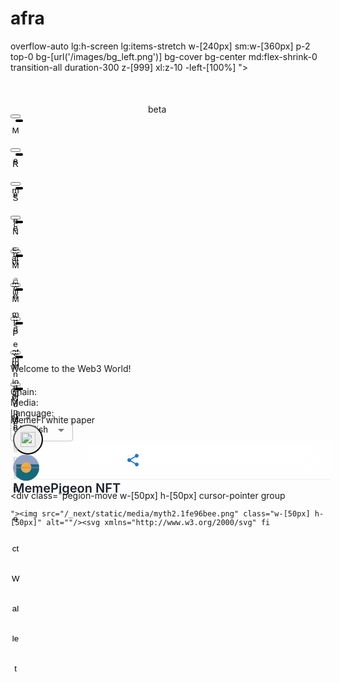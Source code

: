 # afra

overflow-auto lg:h-screen lg:items-stretch w-[240px] sm:w-[360px] p-2 top-0 bg-[url(&#x27;/images/bg_left.png&#x27;)] bg-cover bg-center md:flex-shrink-0 transition-all duration-300 z-[999] xl:z-10
        -left-[100%]
      "><div class="flex items-top justify-center ml-5 p-0 mt-14 sm:mt-10 relative"><span style="box-sizing:border-box;display:inline-block;overflow:hidden;width:initial;height:initial;background:none;opacity:1;border:0;margin:0;padding:0;position:relative;max-width:100%"><span style="box-sizing:border-box;display:block;width:initial;height:initial;background:none;opacity:1;border:0;margin:0;padding:0;max-width:100%"><img style="display:block;max-width:100%;width:initial;height:initial;background:none;opacity:1;border:0;margin:0;padding:0" alt="" aria-hidden="true" src="data:image/svg+xml,%3csvg%20xmlns=%27http://www.w3.org/2000/svg%27%20version=%271.1%27%20width=%27220%27%20height=%2750%27/%3e"/></span><img alt="" src="data:image/gif;base64,R0lGODlhAQABAIAAAAAAAP///yH5BAEAAAAALAAAAAABAAEAAAIBRAA7" decoding="async" data-nimg="intrinsic" style="position:absolute;top:0;left:0;bottom:0;right:0;box-sizing:border-box;padding:0;border:none;margin:auto;display:block;width:0;height:0;min-width:100%;max-width:100%;min-height:100%;max-height:100%"/><noscript><img alt="" srcSet="/_next/image?url=%2F_next%2Fstatic%2Fmedia%2Flogo_new.99fe58ab.png&amp;w=256&amp;q=75 1x, /_next/image?url=%2F_next%2Fstatic%2Fmedia%2Flogo_new.99fe58ab.png&amp;w=640&amp;q=75 2x" src="/_next/image?url=%2F_next%2Fstatic%2Fmedia%2Flogo_new.99fe58ab.png&amp;w=640&amp;q=75" decoding="async" data-nimg="intrinsic" style="position:absolute;top:0;left:0;bottom:0;right:0;box-sizing:border-box;padding:0;border:none;margin:auto;display:block;width:0;height:0;min-width:100%;max-width:100%;min-height:100%;max-height:100%" loading="lazy"/></noscript></span><span class=" right-0 top-0 text-xs bg-[#6096FD] text-white h-4 flex items-center px-1 rounded-[10px]">beta</span></div><div class=" space-y-3 lg:space-y-5 mt-6 sm:mt-14 mb-2.5 lg:mx-auto"><div class="flex items-center justify-center lg:justify-start text-xl undefined false"><div class="hidden sm:block relative lg:-mb-6"><div class="w-[48px] h-[48px] relative z-50"><img src="/_next/static/media/myth2.1fe96bee.png" class="w-full h-full rounded" alt=""/></div></div><span class="inline"><style data-emotion="css weg5pr">.css-weg5pr{position:relative;text-align:center;}.css-weg5pr::after{content:'';display:block;position:absolute;top:6px;left:6px;width:100%;height:100%;background-color:#1C202B;border-radius:6px;z-index:10;box-sizing:border-box;border:2px solid;pointer-events:none;}.css-weg5pr:hover:not(.button--loading):not(.button--disabled):not(.button--active) .button--inner{left:3px;top:3px;}.css-weg5pr:active:not(.button--disabled):not(.button--loading) .button--inner{box-shadow:inset 0px 0px 10px 3px rgba(0, 0, 0, 0.3);}.css-weg5pr.button--active{color:#FFFFFF;}.css-weg5pr.button--active .button--inner{background-color:#1C202B;}.css-weg5pr.button--active::after{visibility:hidden;}.css-weg5pr .button--inner{position:absolute;width:100%;height:100%;left:0px;top:0px;background-color:#FFFFFF;border-radius:6px;z-index:20;-webkit-transition:0.3s;transition:0.3s;line-height:48px;cursor:pointer;}.css-weg5pr .button--loading-inner{position:absolute;top:0px;height:0px;width:100%;height:100%;z-index:40;display:-webkit-box;display:-webkit-flex;display:-ms-flexbox;display:flex;-webkit-align-items:center;-webkit-box-align:center;-ms-flex-align:center;align-items:center;-webkit-box-pack:center;-ms-flex-pack:center;-webkit-justify-content:center;justify-content:center;color:#fff;background-color:rgba(0, 0, 0, 0.3);border-radius:6px;}.css-weg5pr .button--loading-inner .button--inner{background-color:rgba(0, 0, 0, 0.3);pointer-events:none;}.css-weg5pr.button--disabled{color:#ffffff;cursor:not-allowed;}.css-weg5pr.button--disabled .button--inner{background-color:#868a94;pointer-events:none;}.css-weg5pr.button--disabled::after{background-color:#ffffff;border-color:#868a94;}</style><button class="w-[180px] lg:w-[250px] h-[36px] sm:h-[48px] text-sm sm:text-xl lg:-ml-4 css-weg5pr"><div class="button--inner"><div class=" leading-[36px] sm:leading-[48px]">MemeFi<!-- --><span class="pl-3">🔥</span></div></div></button></span></div><div class="flex items-center justify-center lg:justify-start text-xl hidden lg:flex false"><div class="hidden sm:block relative lg:-mb-6"><span style="box-sizing:border-box;display:inline-block;overflow:hidden;width:48px;height:48px;background:none;opacity:1;border:0;margin:0;padding:0;position:relative"><img alt="" src="data:image/gif;base64,R0lGODlhAQABAIAAAAAAAP///yH5BAEAAAAALAAAAAABAAEAAAIBRAA7" decoding="async" data-nimg="fixed" class="z-50" style="position:absolute;top:0;left:0;bottom:0;right:0;box-sizing:border-box;padding:0;border:none;margin:auto;display:block;width:0;height:0;min-width:100%;max-width:100%;min-height:100%;max-height:100%"/><noscript><img alt="" srcSet="/_next/image?url=%2F_next%2Fstatic%2Fmedia%2Fbutton_home.f015861a.png&amp;w=48&amp;q=75 1x, /_next/image?url=%2F_next%2Fstatic%2Fmedia%2Fbutton_home.f015861a.png&amp;w=96&amp;q=75 2x" src="/_next/image?url=%2F_next%2Fstatic%2Fmedia%2Fbutton_home.f015861a.png&amp;w=96&amp;q=75" decoding="async" data-nimg="fixed" style="position:absolute;top:0;left:0;bottom:0;right:0;box-sizing:border-box;padding:0;border:none;margin:auto;display:block;width:0;height:0;min-width:100%;max-width:100%;min-height:100%;max-height:100%" class="z-50" loading="lazy"/></noscript></span></div><span class="inline"><style data-emotion="css weg5pr">.css-weg5pr{position:relative;text-align:center;}.css-weg5pr::after{content:'';display:block;position:absolute;top:6px;left:6px;width:100%;height:100%;background-color:#1C202B;border-radius:6px;z-index:10;box-sizing:border-box;border:2px solid;pointer-events:none;}.css-weg5pr:hover:not(.button--loading):not(.button--disabled):not(.button--active) .button--inner{left:3px;top:3px;}.css-weg5pr:active:not(.button--disabled):not(.button--loading) .button--inner{box-shadow:inset 0px 0px 10px 3px rgba(0, 0, 0, 0.3);}.css-weg5pr.button--active{color:#FFFFFF;}.css-weg5pr.button--active .button--inner{background-color:#1C202B;}.css-weg5pr.button--active::after{visibility:hidden;}.css-weg5pr .button--inner{position:absolute;width:100%;height:100%;left:0px;top:0px;background-color:#FFFFFF;border-radius:6px;z-index:20;-webkit-transition:0.3s;transition:0.3s;line-height:48px;cursor:pointer;}.css-weg5pr .button--loading-inner{position:absolute;top:0px;height:0px;width:100%;height:100%;z-index:40;display:-webkit-box;display:-webkit-flex;display:-ms-flexbox;display:flex;-webkit-align-items:center;-webkit-box-align:center;-ms-flex-align:center;align-items:center;-webkit-box-pack:center;-ms-flex-pack:center;-webkit-justify-content:center;justify-content:center;color:#fff;background-color:rgba(0, 0, 0, 0.3);border-radius:6px;}.css-weg5pr .button--loading-inner .button--inner{background-color:rgba(0, 0, 0, 0.3);pointer-events:none;}.css-weg5pr.button--disabled{color:#ffffff;cursor:not-allowed;}.css-weg5pr.button--disabled .button--inner{background-color:#868a94;pointer-events:none;}.css-weg5pr.button--disabled::after{background-color:#ffffff;border-color:#868a94;}</style><button class="w-[180px] lg:w-[250px] h-[36px] sm:h-[48px] text-sm sm:text-xl lg:-ml-4 css-weg5pr"><div class="button--inner"><div class=" leading-[36px] sm:leading-[48px]">Recommend<!-- --></div></div></button></span></div><div class="flex items-center justify-center lg:justify-start text-xl hidden lg:flex false"><div class="hidden sm:block relative lg:-mb-6"><span style="box-sizing:border-box;display:inline-block;overflow:hidden;width:48px;height:48px;background:none;opacity:1;border:0;margin:0;padding:0;position:relative"><img alt="" src="data:image/gif;base64,R0lGODlhAQABAIAAAAAAAP///yH5BAEAAAAALAAAAAABAAEAAAIBRAA7" decoding="async" data-nimg="fixed" class="z-50" style="position:absolute;top:0;left:0;bottom:0;right:0;box-sizing:border-box;padding:0;border:none;margin:auto;display:block;width:0;height:0;min-width:100%;max-width:100%;min-height:100%;max-height:100%"/><noscript><img alt="" srcSet="/_next/image?url=%2F_next%2Fstatic%2Fmedia%2Fbutton_search.67e56bbf.png&amp;w=48&amp;q=75 1x, /_next/image?url=%2F_next%2Fstatic%2Fmedia%2Fbutton_search.67e56bbf.png&amp;w=96&amp;q=75 2x" src="/_next/image?url=%2F_next%2Fstatic%2Fmedia%2Fbutton_search.67e56bbf.png&amp;w=96&amp;q=75" decoding="async" data-nimg="fixed" style="position:absolute;top:0;left:0;bottom:0;right:0;box-sizing:border-box;padding:0;border:none;margin:auto;display:block;width:0;height:0;min-width:100%;max-width:100%;min-height:100%;max-height:100%" class="z-50" loading="lazy"/></noscript></span></div><span class="inline"><style data-emotion="css weg5pr">.css-weg5pr{position:relative;text-align:center;}.css-weg5pr::after{content:'';display:block;position:absolute;top:6px;left:6px;width:100%;height:100%;background-color:#1C202B;border-radius:6px;z-index:10;box-sizing:border-box;border:2px solid;pointer-events:none;}.css-weg5pr:hover:not(.button--loading):not(.button--disabled):not(.button--active) .button--inner{left:3px;top:3px;}.css-weg5pr:active:not(.button--disabled):not(.button--loading) .button--inner{box-shadow:inset 0px 0px 10px 3px rgba(0, 0, 0, 0.3);}.css-weg5pr.button--active{color:#FFFFFF;}.css-weg5pr.button--active .button--inner{background-color:#1C202B;}.css-weg5pr.button--active::after{visibility:hidden;}.css-weg5pr .button--inner{position:absolute;width:100%;height:100%;left:0px;top:0px;background-color:#FFFFFF;border-radius:6px;z-index:20;-webkit-transition:0.3s;transition:0.3s;line-height:48px;cursor:pointer;}.css-weg5pr .button--loading-inner{position:absolute;top:0px;height:0px;width:100%;height:100%;z-index:40;display:-webkit-box;display:-webkit-flex;display:-ms-flexbox;display:flex;-webkit-align-items:center;-webkit-box-align:center;-ms-flex-align:center;align-items:center;-webkit-box-pack:center;-ms-flex-pack:center;-webkit-justify-content:center;justify-content:center;color:#fff;background-color:rgba(0, 0, 0, 0.3);border-radius:6px;}.css-weg5pr .button--loading-inner .button--inner{background-color:rgba(0, 0, 0, 0.3);pointer-events:none;}.css-weg5pr.button--disabled{color:#ffffff;cursor:not-allowed;}.css-weg5pr.button--disabled .button--inner{background-color:#868a94;pointer-events:none;}.css-weg5pr.button--disabled::after{background-color:#ffffff;border-color:#868a94;}</style><button class="w-[180px] lg:w-[250px] h-[36px] sm:h-[48px] text-sm sm:text-xl lg:-ml-4 css-weg5pr"><div class="button--inner"><div class=" leading-[36px] sm:leading-[48px]">Search<!-- --></div></div></button></span></div><div class="flex items-center justify-center lg:justify-start text-xl hidden lg:flex false"><div class="hidden sm:block relative lg:-mb-6"><span style="box-sizing:border-box;display:inline-block;overflow:hidden;width:48px;height:48px;background:none;opacity:1;border:0;margin:0;padding:0;position:relative"><img alt="" src="data:image/gif;base64,R0lGODlhAQABAIAAAAAAAP///yH5BAEAAAAALAAAAAABAAEAAAIBRAA7" decoding="async" data-nimg="fixed" class="z-50" style="position:absolute;top:0;left:0;bottom:0;right:0;box-sizing:border-box;padding:0;border:none;margin:auto;display:block;width:0;height:0;min-width:100%;max-width:100%;min-height:100%;max-height:100%"/><noscript><img alt="" srcSet="/_next/image?url=%2F_next%2Fstatic%2Fmedia%2Fbutton_notifications.d0e19b6b.png&amp;w=48&amp;q=75 1x, /_next/image?url=%2F_next%2Fstatic%2Fmedia%2Fbutton_notifications.d0e19b6b.png&amp;w=96&amp;q=75 2x" src="/_next/image?url=%2F_next%2Fstatic%2Fmedia%2Fbutton_notifications.d0e19b6b.png&amp;w=96&amp;q=75" decoding="async" data-nimg="fixed" style="position:absolute;top:0;left:0;bottom:0;right:0;box-sizing:border-box;padding:0;border:none;margin:auto;display:block;width:0;height:0;min-width:100%;max-width:100%;min-height:100%;max-height:100%" class="z-50" loading="lazy"/></noscript></span></div><span class="inline"><style data-emotion="css weg5pr">.css-weg5pr{position:relative;text-align:center;}.css-weg5pr::after{content:'';display:block;position:absolute;top:6px;left:6px;width:100%;height:100%;background-color:#1C202B;border-radius:6px;z-index:10;box-sizing:border-box;border:2px solid;pointer-events:none;}.css-weg5pr:hover:not(.button--loading):not(.button--disabled):not(.button--active) .button--inner{left:3px;top:3px;}.css-weg5pr:active:not(.button--disabled):not(.button--loading) .button--inner{box-shadow:inset 0px 0px 10px 3px rgba(0, 0, 0, 0.3);}.css-weg5pr.button--active{color:#FFFFFF;}.css-weg5pr.button--active .button--inner{background-color:#1C202B;}.css-weg5pr.button--active::after{visibility:hidden;}.css-weg5pr .button--inner{position:absolute;width:100%;height:100%;left:0px;top:0px;background-color:#FFFFFF;border-radius:6px;z-index:20;-webkit-transition:0.3s;transition:0.3s;line-height:48px;cursor:pointer;}.css-weg5pr .button--loading-inner{position:absolute;top:0px;height:0px;width:100%;height:100%;z-index:40;display:-webkit-box;display:-webkit-flex;display:-ms-flexbox;display:flex;-webkit-align-items:center;-webkit-box-align:center;-ms-flex-align:center;align-items:center;-webkit-box-pack:center;-ms-flex-pack:center;-webkit-justify-content:center;justify-content:center;color:#fff;background-color:rgba(0, 0, 0, 0.3);border-radius:6px;}.css-weg5pr .button--loading-inner .button--inner{background-color:rgba(0, 0, 0, 0.3);pointer-events:none;}.css-weg5pr.button--disabled{color:#ffffff;cursor:not-allowed;}.css-weg5pr.button--disabled .button--inner{background-color:#868a94;pointer-events:none;}.css-weg5pr.button--disabled::after{background-color:#ffffff;border-color:#868a94;}</style><button class="w-[180px] lg:w-[250px] h-[36px] sm:h-[48px] text-sm sm:text-xl lg:-ml-4 css-weg5pr"><div class="button--inner"><div class=" leading-[36px] sm:leading-[48px]">Notifications<!-- --></div></div></button></span></div><div class="flex items-center justify-center lg:justify-start text-xl hidden lg:flex false"><div class="hidden sm:block relative lg:-mb-6"><span style="box-sizing:border-box;display:inline-block;overflow:hidden;width:48px;height:48px;background:none;opacity:1;border:0;margin:0;padding:0;position:relative"><img alt="" src="data:image/gif;base64,R0lGODlhAQABAIAAAAAAAP///yH5BAEAAAAALAAAAAABAAEAAAIBRAA7" decoding="async" data-nimg="fixed" class="z-50" style="position:absolute;top:0;left:0;bottom:0;right:0;box-sizing:border-box;padding:0;border:none;margin:auto;display:block;width:0;height:0;min-width:100%;max-width:100%;min-height:100%;max-height:100%"/><noscript><img alt="" srcSet="/_next/image?url=%2F_next%2Fstatic%2Fmedia%2Fbutton_messages.2879474e.png&amp;w=48&amp;q=75 1x, /_next/image?url=%2F_next%2Fstatic%2Fmedia%2Fbutton_messages.2879474e.png&amp;w=96&amp;q=75 2x" src="/_next/image?url=%2F_next%2Fstatic%2Fmedia%2Fbutton_messages.2879474e.png&amp;w=96&amp;q=75" decoding="async" data-nimg="fixed" style="position:absolute;top:0;left:0;bottom:0;right:0;box-sizing:border-box;padding:0;border:none;margin:auto;display:block;width:0;height:0;min-width:100%;max-width:100%;min-height:100%;max-height:100%" class="z-50" loading="lazy"/></noscript></span></div><span class="inline"><style data-emotion="css weg5pr">.css-weg5pr{position:relative;text-align:center;}.css-weg5pr::after{content:'';display:block;position:absolute;top:6px;left:6px;width:100%;height:100%;background-color:#1C202B;border-radius:6px;z-index:10;box-sizing:border-box;border:2px solid;pointer-events:none;}.css-weg5pr:hover:not(.button--loading):not(.button--disabled):not(.button--active) .button--inner{left:3px;top:3px;}.css-weg5pr:active:not(.button--disabled):not(.button--loading) .button--inner{box-shadow:inset 0px 0px 10px 3px rgba(0, 0, 0, 0.3);}.css-weg5pr.button--active{color:#FFFFFF;}.css-weg5pr.button--active .button--inner{background-color:#1C202B;}.css-weg5pr.button--active::after{visibility:hidden;}.css-weg5pr .button--inner{position:absolute;width:100%;height:100%;left:0px;top:0px;background-color:#FFFFFF;border-radius:6px;z-index:20;-webkit-transition:0.3s;transition:0.3s;line-height:48px;cursor:pointer;}.css-weg5pr .button--loading-inner{position:absolute;top:0px;height:0px;width:100%;height:100%;z-index:40;display:-webkit-box;display:-webkit-flex;display:-ms-flexbox;display:flex;-webkit-align-items:center;-webkit-box-align:center;-ms-flex-align:center;align-items:center;-webkit-box-pack:center;-ms-flex-pack:center;-webkit-justify-content:center;justify-content:center;color:#fff;background-color:rgba(0, 0, 0, 0.3);border-radius:6px;}.css-weg5pr .button--loading-inner .button--inner{background-color:rgba(0, 0, 0, 0.3);pointer-events:none;}.css-weg5pr.button--disabled{color:#ffffff;cursor:not-allowed;}.css-weg5pr.button--disabled .button--inner{background-color:#868a94;pointer-events:none;}.css-weg5pr.button--disabled::after{background-color:#ffffff;border-color:#868a94;}</style><button class="w-[180px] lg:w-[250px] h-[36px] sm:h-[48px] text-sm sm:text-xl lg:-ml-4 css-weg5pr"><div class="button--inner"><div class=" leading-[36px] sm:leading-[48px]">Messages<!-- --></div></div></button></span></div><div class="flex items-center justify-center lg:justify-start text-xl undefined false"><div class="hidden sm:block relative lg:-mb-6"><span style="box-sizing:border-box;display:inline-block;overflow:hidden;width:48px;height:48px;background:none;opacity:1;border:0;margin:0;padding:0;position:relative"><img alt="" src="data:image/gif;base64,R0lGODlhAQABAIAAAAAAAP///yH5BAEAAAAALAAAAAABAAEAAAIBRAA7" decoding="async" data-nimg="fixed" class="z-50" style="position:absolute;top:0;left:0;bottom:0;right:0;box-sizing:border-box;padding:0;border:none;margin:auto;display:block;width:0;height:0;min-width:100%;max-width:100%;min-height:100%;max-height:100%"/><noscript><img alt="" srcSet="/_next/image?url=%2F_next%2Fstatic%2Fmedia%2Fbutton_moments.10ce7f92.png&amp;w=48&amp;q=75 1x, /_next/image?url=%2F_next%2Fstatic%2Fmedia%2Fbutton_moments.10ce7f92.png&amp;w=96&amp;q=75 2x" src="/_next/image?url=%2F_next%2Fstatic%2Fmedia%2Fbutton_moments.10ce7f92.png&amp;w=96&amp;q=75" decoding="async" data-nimg="fixed" style="position:absolute;top:0;left:0;bottom:0;right:0;box-sizing:border-box;padding:0;border:none;margin:auto;display:block;width:0;height:0;min-width:100%;max-width:100%;min-height:100%;max-height:100%" class="z-50" loading="lazy"/></noscript></span></div><span class="inline"><style data-emotion="css weg5pr">.css-weg5pr{position:relative;text-align:center;}.css-weg5pr::after{content:'';display:block;position:absolute;top:6px;left:6px;width:100%;height:100%;background-color:#1C202B;border-radius:6px;z-index:10;box-sizing:border-box;border:2px solid;pointer-events:none;}.css-weg5pr:hover:not(.button--loading):not(.button--disabled):not(.button--active) .button--inner{left:3px;top:3px;}.css-weg5pr:active:not(.button--disabled):not(.button--loading) .button--inner{box-shadow:inset 0px 0px 10px 3px rgba(0, 0, 0, 0.3);}.css-weg5pr.button--active{color:#FFFFFF;}.css-weg5pr.button--active .button--inner{background-color:#1C202B;}.css-weg5pr.button--active::after{visibility:hidden;}.css-weg5pr .button--inner{position:absolute;width:100%;height:100%;left:0px;top:0px;background-color:#FFFFFF;border-radius:6px;z-index:20;-webkit-transition:0.3s;transition:0.3s;line-height:48px;cursor:pointer;}.css-weg5pr .button--loading-inner{position:absolute;top:0px;height:0px;width:100%;height:100%;z-index:40;display:-webkit-box;display:-webkit-flex;display:-ms-flexbox;display:flex;-webkit-align-items:center;-webkit-box-align:center;-ms-flex-align:center;align-items:center;-webkit-box-pack:center;-ms-flex-pack:center;-webkit-justify-content:center;justify-content:center;color:#fff;background-color:rgba(0, 0, 0, 0.3);border-radius:6px;}.css-weg5pr .button--loading-inner .button--inner{background-color:rgba(0, 0, 0, 0.3);pointer-events:none;}.css-weg5pr.button--disabled{color:#ffffff;cursor:not-allowed;}.css-weg5pr.button--disabled .button--inner{background-color:#868a94;pointer-events:none;}.css-weg5pr.button--disabled::after{background-color:#ffffff;border-color:#868a94;}</style><button class="w-[180px] lg:w-[250px] h-[36px] sm:h-[48px] text-sm sm:text-xl lg:-ml-4 css-weg5pr"><div class="button--inner"><div class=" leading-[36px] sm:leading-[48px]">Moments<!-- --></div></div></button></span></div><div class="flex items-center justify-center lg:justify-start text-xl undefined false"><div class="hidden sm:block relative lg:-mb-6"><span style="box-sizing:border-box;display:inline-block;overflow:hidden;width:48px;height:48px;background:none;opacity:1;border:0;margin:0;padding:0;position:relative"><img alt="" src="data:image/gif;base64,R0lGODlhAQABAIAAAAAAAP///yH5BAEAAAAALAAAAAABAAEAAAIBRAA7" decoding="async" data-nimg="fixed" class="z-50" style="position:absolute;top:0;left:0;bottom:0;right:0;box-sizing:border-box;padding:0;border:none;margin:auto;display:block;width:0;height:0;min-width:100%;max-width:100%;min-height:100%;max-height:100%"/><noscript><img alt="" srcSet="/_next/image?url=%2F_next%2Fstatic%2Fmedia%2Fbutton_profile.3b069ea3.png&amp;w=48&amp;q=75 1x, /_next/image?url=%2F_next%2Fstatic%2Fmedia%2Fbutton_profile.3b069ea3.png&amp;w=96&amp;q=75 2x" src="/_next/image?url=%2F_next%2Fstatic%2Fmedia%2Fbutton_profile.3b069ea3.png&amp;w=96&amp;q=75" decoding="async" data-nimg="fixed" style="position:absolute;top:0;left:0;bottom:0;right:0;box-sizing:border-box;padding:0;border:none;margin:auto;display:block;width:0;height:0;min-width:100%;max-width:100%;min-height:100%;max-height:100%" class="z-50" loading="lazy"/></noscript></span></div><span class="inline"><style data-emotion="css weg5pr">.css-weg5pr{position:relative;text-align:center;}.css-weg5pr::after{content:'';display:block;position:absolute;top:6px;left:6px;width:100%;height:100%;background-color:#1C202B;border-radius:6px;z-index:10;box-sizing:border-box;border:2px solid;pointer-events:none;}.css-weg5pr:hover:not(.button--loading):not(.button--disabled):not(.button--active) .button--inner{left:3px;top:3px;}.css-weg5pr:active:not(.button--disabled):not(.button--loading) .button--inner{box-shadow:inset 0px 0px 10px 3px rgba(0, 0, 0, 0.3);}.css-weg5pr.button--active{color:#FFFFFF;}.css-weg5pr.button--active .button--inner{background-color:#1C202B;}.css-weg5pr.button--active::after{visibility:hidden;}.css-weg5pr .button--inner{position:absolute;width:100%;height:100%;left:0px;top:0px;background-color:#FFFFFF;border-radius:6px;z-index:20;-webkit-transition:0.3s;transition:0.3s;line-height:48px;cursor:pointer;}.css-weg5pr .button--loading-inner{position:absolute;top:0px;height:0px;width:100%;height:100%;z-index:40;display:-webkit-box;display:-webkit-flex;display:-ms-flexbox;display:flex;-webkit-align-items:center;-webkit-box-align:center;-ms-flex-align:center;align-items:center;-webkit-box-pack:center;-ms-flex-pack:center;-webkit-justify-content:center;justify-content:center;color:#fff;background-color:rgba(0, 0, 0, 0.3);border-radius:6px;}.css-weg5pr .button--loading-inner .button--inner{background-color:rgba(0, 0, 0, 0.3);pointer-events:none;}.css-weg5pr.button--disabled{color:#ffffff;cursor:not-allowed;}.css-weg5pr.button--disabled .button--inner{background-color:#868a94;pointer-events:none;}.css-weg5pr.button--disabled::after{background-color:#ffffff;border-color:#868a94;}</style><button class="w-[180px] lg:w-[250px] h-[36px] sm:h-[48px] text-sm sm:text-xl lg:-ml-4 css-weg5pr"><div class="button--inner"><div class=" leading-[36px] sm:leading-[48px]">Profile<!-- --></div></div></button></span></div><div class="flex items-center justify-center lg:justify-start text-xl undefined false"><div class="hidden sm:block relative lg:-mb-6"><span style="box-sizing:border-box;display:inline-block;overflow:hidden;width:48px;height:48px;background:none;opacity:1;border:0;margin:0;padding:0;position:relative"><img alt="" src="data:image/gif;base64,R0lGODlhAQABAIAAAAAAAP///yH5BAEAAAAALAAAAAABAAEAAAIBRAA7" decoding="async" data-nimg="fixed" class="z-50" style="position:absolute;top:0;left:0;bottom:0;right:0;box-sizing:border-box;padding:0;border:none;margin:auto;display:block;width:0;height:0;min-width:100%;max-width:100%;min-height:100%;max-height:100%"/><noscript><img alt="" srcSet="/_next/static/media/button_more.5a89eb6d.svg 1x, /_next/static/media/button_more.5a89eb6d.svg 2x" src="/_next/static/media/button_more.5a89eb6d.svg" decoding="async" data-nimg="fixed" style="position:absolute;top:0;left:0;bottom:0;right:0;box-sizing:border-box;padding:0;border:none;margin:auto;display:block;width:0;height:0;min-width:100%;max-width:100%;min-height:100%;max-height:100%" class="z-50" loading="lazy"/></noscript></span></div><span class="inline"><style data-emotion="css weg5pr">.css-weg5pr{position:relative;text-align:center;}.css-weg5pr::after{content:'';display:block;position:absolute;top:6px;left:6px;width:100%;height:100%;background-color:#1C202B;border-radius:6px;z-index:10;box-sizing:border-box;border:2px solid;pointer-events:none;}.css-weg5pr:hover:not(.button--loading):not(.button--disabled):not(.button--active) .button--inner{left:3px;top:3px;}.css-weg5pr:active:not(.button--disabled):not(.button--loading) .button--inner{box-shadow:inset 0px 0px 10px 3px rgba(0, 0, 0, 0.3);}.css-weg5pr.button--active{color:#FFFFFF;}.css-weg5pr.button--active .button--inner{background-color:#1C202B;}.css-weg5pr.button--active::after{visibility:hidden;}.css-weg5pr .button--inner{position:absolute;width:100%;height:100%;left:0px;top:0px;background-color:#FFFFFF;border-radius:6px;z-index:20;-webkit-transition:0.3s;transition:0.3s;line-height:48px;cursor:pointer;}.css-weg5pr .button--loading-inner{position:absolute;top:0px;height:0px;width:100%;height:100%;z-index:40;display:-webkit-box;display:-webkit-flex;display:-ms-flexbox;display:flex;-webkit-align-items:center;-webkit-box-align:center;-ms-flex-align:center;align-items:center;-webkit-box-pack:center;-ms-flex-pack:center;-webkit-justify-content:center;justify-content:center;color:#fff;background-color:rgba(0, 0, 0, 0.3);border-radius:6px;}.css-weg5pr .button--loading-inner .button--inner{background-color:rgba(0, 0, 0, 0.3);pointer-events:none;}.css-weg5pr.button--disabled{color:#ffffff;cursor:not-allowed;}.css-weg5pr.button--disabled .button--inner{background-color:#868a94;pointer-events:none;}.css-weg5pr.button--disabled::after{background-color:#ffffff;border-color:#868a94;}</style><button class="w-[180px] lg:w-[250px] h-[36px] sm:h-[48px] text-sm sm:text-xl lg:-ml-4 css-weg5pr"><div class="button--inner"><div class=" leading-[36px] sm:leading-[48px]">More<!-- --></div></div></button></span></div></div><div class="flex items-stretch h-full lg:mx-auto"><div class="flex flex-col items-center justify-center"><div class="flex flex-col items-center justify-center w-[240px] lg:w-[311px] h-[149px] bg-[url(&#x27;/images/img_scrawl.png&#x27;)] bg-cover bg-center"><p class="text-xs">Welcome to the Web3 World!</p></div><style data-emotion="css weg5pr">.css-weg5pr{position:relative;text-align:center;}.css-weg5pr::after{content:'';display:block;position:absolute;top:6px;left:6px;width:100%;height:100%;background-color:#1C202B;border-radius:6px;z-index:10;box-sizing:border-box;border:2px solid;pointer-events:none;}.css-weg5pr:hover:not(.button--loading):not(.button--disabled):not(.button--active) .button--inner{left:3px;top:3px;}.css-weg5pr:active:not(.button--disabled):not(.button--loading) .button--inner{box-shadow:inset 0px 0px 10px 3px rgba(0, 0, 0, 0.3);}.css-weg5pr.button--active{color:#FFFFFF;}.css-weg5pr.button--active .button--inner{background-color:#1C202B;}.css-weg5pr.button--active::after{visibility:hidden;}.css-weg5pr .button--inner{position:absolute;width:100%;height:100%;left:0px;top:0px;background-color:#FFFFFF;border-radius:6px;z-index:20;-webkit-transition:0.3s;transition:0.3s;line-height:48px;cursor:pointer;}.css-weg5pr .button--loading-inner{position:absolute;top:0px;height:0px;width:100%;height:100%;z-index:40;display:-webkit-box;display:-webkit-flex;display:-ms-flexbox;display:flex;-webkit-align-items:center;-webkit-box-align:center;-ms-flex-align:center;align-items:center;-webkit-box-pack:center;-ms-flex-pack:center;-webkit-justify-content:center;justify-content:center;color:#fff;background-color:rgba(0, 0, 0, 0.3);border-radius:6px;}.css-weg5pr .button--loading-inner .button--inner{background-color:rgba(0, 0, 0, 0.3);pointer-events:none;}.css-weg5pr.button--disabled{color:#ffffff;cursor:not-allowed;}.css-weg5pr.button--disabled .button--inner{background-color:#868a94;pointer-events:none;}.css-weg5pr.button--disabled::after{background-color:#ffffff;border-color:#868a94;}</style><button class="w-[180px] lg:w-[250px] h-[36px] sm:h-[48px] text-sm sm:text-xl -mt-10 css-weg5pr"><div class="button--inner"><div class=" leading-[36px] sm:leading-[48px]">Connect Wallet</div></div></button></div></div><div class="flex lg:hidden absolute bottom-0 right-5 w-full justify-end"><div class="space-y-1 sm:space-y-4 w-2/3 mb-3 sm:mb-10 mx-auto"><div class="flex items-center justify-between"><div class="text-bl mr-2 text-sm truncate">Chain:<!-- --> <!-- --></div><div class="flex"><div class="w-5 h-5 md:w-6 md:h-6 ml-2 rounded-full overflow-hidden"><img src="" class="opacity-0  undefined" alt=""/></div><div class="w-5 h-5 md:w-6 md:h-6 ml-2 rounded-full overflow-hidden opacity-50" aria-label="coming soon"><img src="" class="opacity-0  undefined" alt=""/></div><style data-emotion="css s9ggwg">.css-s9ggwg{z-index:1500;pointer-events:none;}.css-s9ggwg[data-popper-placement*="bottom"] .MuiTooltip-arrow{top:0;margin-top:-0.71em;}.css-s9ggwg[data-popper-placement*="bottom"] .MuiTooltip-arrow::before{transform-origin:0 100%;}.css-s9ggwg[data-popper-placement*="top"] .MuiTooltip-arrow{bottom:0;margin-bottom:-0.71em;}.css-s9ggwg[data-popper-placement*="top"] .MuiTooltip-arrow::before{transform-origin:100% 0;}.css-s9ggwg[data-popper-placement*="right"] .MuiTooltip-arrow{left:0;margin-left:-0.71em;height:1em;width:0.71em;}.css-s9ggwg[data-popper-placement*="right"] .MuiTooltip-arrow::before{transform-origin:100% 100%;}.css-s9ggwg[data-popper-placement*="left"] .MuiTooltip-arrow{right:0;margin-right:-0.71em;height:1em;width:0.71em;}.css-s9ggwg[data-popper-placement*="left"] .MuiTooltip-arrow::before{transform-origin:0 0;}</style><style data-emotion="css 1dkatbo">.css-1dkatbo{z-index:1500;pointer-events:none;}.css-1dkatbo[data-popper-placement*="bottom"] .MuiTooltip-arrow{top:0;margin-top:-0.71em;}.css-1dkatbo[data-popper-placement*="bottom"] .MuiTooltip-arrow::before{transform-origin:0 100%;}.css-1dkatbo[data-popper-placement*="top"] .MuiTooltip-arrow{bottom:0;margin-bottom:-0.71em;}.css-1dkatbo[data-popper-placement*="top"] .MuiTooltip-arrow::before{transform-origin:100% 0;}.css-1dkatbo[data-popper-placement*="right"] .MuiTooltip-arrow{left:0;margin-left:-0.71em;height:1em;width:0.71em;}.css-1dkatbo[data-popper-placement*="right"] .MuiTooltip-arrow::before{transform-origin:100% 100%;}.css-1dkatbo[data-popper-placement*="left"] .MuiTooltip-arrow{right:0;margin-right:-0.71em;height:1em;width:0.71em;}.css-1dkatbo[data-popper-placement*="left"] .MuiTooltip-arrow::before{transform-origin:0 0;}</style><div class="w-5 h-5 md:w-6 md:h-6 ml-2 rounded-full overflow-hidden opacity-50" aria-label="coming soon"><img src="" class="opacity-0  undefined" alt=""/></div><style data-emotion="css s9ggwg">.css-s9ggwg{z-index:1500;pointer-events:none;}.css-s9ggwg[data-popper-placement*="bottom"] .MuiTooltip-arrow{top:0;margin-top:-0.71em;}.css-s9ggwg[data-popper-placement*="bottom"] .MuiTooltip-arrow::before{transform-origin:0 100%;}.css-s9ggwg[data-popper-placement*="top"] .MuiTooltip-arrow{bottom:0;margin-bottom:-0.71em;}.css-s9ggwg[data-popper-placement*="top"] .MuiTooltip-arrow::before{transform-origin:100% 0;}.css-s9ggwg[data-popper-placement*="right"] .MuiTooltip-arrow{left:0;margin-left:-0.71em;height:1em;width:0.71em;}.css-s9ggwg[data-popper-placement*="right"] .MuiTooltip-arrow::before{transform-origin:100% 100%;}.css-s9ggwg[data-popper-placement*="left"] .MuiTooltip-arrow{right:0;margin-right:-0.71em;height:1em;width:0.71em;}.css-s9ggwg[data-popper-placement*="left"] .MuiTooltip-arrow::before{transform-origin:0 0;}</style><style data-emotion="css 1dkatbo">.css-1dkatbo{z-index:1500;pointer-events:none;}.css-1dkatbo[data-popper-placement*="bottom"] .MuiTooltip-arrow{top:0;margin-top:-0.71em;}.css-1dkatbo[data-popper-placement*="bottom"] .MuiTooltip-arrow::before{transform-origin:0 100%;}.css-1dkatbo[data-popper-placement*="top"] .MuiTooltip-arrow{bottom:0;margin-bottom:-0.71em;}.css-1dkatbo[data-popper-placement*="top"] .MuiTooltip-arrow::before{transform-origin:100% 0;}.css-1dkatbo[data-popper-placement*="right"] .MuiTooltip-arrow{left:0;margin-left:-0.71em;height:1em;width:0.71em;}.css-1dkatbo[data-popper-placement*="right"] .MuiTooltip-arrow::before{transform-origin:100% 100%;}.css-1dkatbo[data-popper-placement*="left"] .MuiTooltip-arrow{right:0;margin-right:-0.71em;height:1em;width:0.71em;}.css-1dkatbo[data-popper-placement*="left"] .MuiTooltip-arrow::before{transform-origin:0 0;}</style><div class="w-5 h-5 md:w-6 md:h-6 ml-2 rounded-full overflow-hidden opacity-50" aria-label="coming soon"><img src="" class="opacity-0  undefined" alt=""/></div><style data-emotion="css s9ggwg">.css-s9ggwg{z-index:1500;pointer-events:none;}.css-s9ggwg[data-popper-placement*="bottom"] .MuiTooltip-arrow{top:0;margin-top:-0.71em;}.css-s9ggwg[data-popper-placement*="bottom"] .MuiTooltip-arrow::before{transform-origin:0 100%;}.css-s9ggwg[data-popper-placement*="top"] .MuiTooltip-arrow{bottom:0;margin-bottom:-0.71em;}.css-s9ggwg[data-popper-placement*="top"] .MuiTooltip-arrow::before{transform-origin:100% 0;}.css-s9ggwg[data-popper-placement*="right"] .MuiTooltip-arrow{left:0;margin-left:-0.71em;height:1em;width:0.71em;}.css-s9ggwg[data-popper-placement*="right"] .MuiTooltip-arrow::before{transform-origin:100% 100%;}.css-s9ggwg[data-popper-placement*="left"] .MuiTooltip-arrow{right:0;margin-right:-0.71em;height:1em;width:0.71em;}.css-s9ggwg[data-popper-placement*="left"] .MuiTooltip-arrow::before{transform-origin:0 0;}</style><style data-emotion="css 1dkatbo">.css-1dkatbo{z-index:1500;pointer-events:none;}.css-1dkatbo[data-popper-placement*="bottom"] .MuiTooltip-arrow{top:0;margin-top:-0.71em;}.css-1dkatbo[data-popper-placement*="bottom"] .MuiTooltip-arrow::before{transform-origin:0 100%;}.css-1dkatbo[data-popper-placement*="top"] .MuiTooltip-arrow{bottom:0;margin-bottom:-0.71em;}.css-1dkatbo[data-popper-placement*="top"] .MuiTooltip-arrow::before{transform-origin:100% 0;}.css-1dkatbo[data-popper-placement*="right"] .MuiTooltip-arrow{left:0;margin-left:-0.71em;height:1em;width:0.71em;}.css-1dkatbo[data-popper-placement*="right"] .MuiTooltip-arrow::before{transform-origin:100% 100%;}.css-1dkatbo[data-popper-placement*="left"] .MuiTooltip-arrow{right:0;margin-right:-0.71em;height:1em;width:0.71em;}.css-1dkatbo[data-popper-placement*="left"] .MuiTooltip-arrow::before{transform-origin:0 0;}</style></div></div><div class="flex items-center justify-between"><div class="text-bl mr-2 text-sm truncate">Media:<!-- --> <!-- --></div><div class="flex"><div class="w-6 h-6 md:w-8 md:h-8 ml-2 rounded-full overflow-hidden cursor-pointer"><img src="" class="opacity-0  undefined" alt=""/></div><div class="w-6 h-6 md:w-8 md:h-8 ml-2 rounded-full overflow-hidden cursor-pointer"><img src="" class="opacity-0  undefined" alt=""/></div><div class="relative group"><div class=" absolute right-0 bottom-10 hidden group-hover:block"><img src="" class="opacity-0  w-[200px] max-w-none" alt=""/></div><div class="w-6 h-6 md:w-8 md:h-8 ml-2 rounded-full overflow-hidden cursor-pointer "><img src="" class="opacity-0  undefined" alt=""/></div></div></div></div><div class="flex items-center justify-between"><div class="text-bl mr-2 text-sm truncate">Language:<!-- --> <!-- --></div><div class="flex"><style data-emotion="css 1ggc1uk">.css-1ggc1uk{display:-webkit-inline-box;display:-webkit-inline-flex;display:-ms-inline-flexbox;display:inline-flex;-webkit-flex-direction:column;-ms-flex-direction:column;flex-direction:column;position:relative;min-width:0;padding:0;margin:0;border:0;vertical-align:top;min-width:100px;}</style><div class="MuiFormControl-root css-1ggc1uk"><style data-emotion="css 1kuy7z7">.css-1kuy7z7{font-size:14px;}</style><style data-emotion="css-global 1prfaxn">@-webkit-keyframes mui-auto-fill{from{display:block;}}@keyframes mui-auto-fill{from{display:block;}}@-webkit-keyframes mui-auto-fill-cancel{from{display:block;}}@keyframes mui-auto-fill-cancel{from{display:block;}}</style><style data-emotion="css w765xo">.css-w765xo{font-family:"Roboto","Helvetica","Arial",sans-serif;font-weight:400;font-size:1rem;line-height:1.4375em;letter-spacing:0.00938em;color:rgba(0, 0, 0, 0.87);box-sizing:border-box;position:relative;cursor:text;display:-webkit-inline-box;display:-webkit-inline-flex;display:-ms-inline-flexbox;display:inline-flex;-webkit-align-items:center;-webkit-box-align:center;-ms-flex-align:center;align-items:center;position:relative;border-radius:4px;font-size:14px;}.css-w765xo.Mui-disabled{color:rgba(0, 0, 0, 0.38);cursor:default;}.css-w765xo:hover .MuiOutlinedInput-notchedOutline{border-color:rgba(0, 0, 0, 0.87);}@media (hover: none){.css-w765xo:hover .MuiOutlinedInput-notchedOutline{border-color:rgba(0, 0, 0, 0.23);}}.css-w765xo.Mui-focused .MuiOutlinedInput-notchedOutline{border-color:#1976d2;border-width:2px;}.css-w765xo.Mui-error .MuiOutlinedInput-notchedOutline{border-color:#d32f2f;}.css-w765xo.Mui-disabled .MuiOutlinedInput-notchedOutline{border-color:rgba(0, 0, 0, 0.26);}</style><div class="MuiInputBase-root MuiOutlinedInput-root MuiInputBase-colorPrimary MuiInputBase-formControl MuiInputBase-sizeSmall  css-w765xo"><style data-emotion="css 1o6z5ng">.css-1o6z5ng{font:inherit;letter-spacing:inherit;color:currentColor;padding:4px 0 5px;border:0;box-sizing:content-box;background:none;height:1.4375em;margin:0;-webkit-tap-highlight-color:transparent;display:block;min-width:0;width:100%;-webkit-animation-name:mui-auto-fill-cancel;animation-name:mui-auto-fill-cancel;-webkit-animation-duration:10ms;animation-duration:10ms;padding-top:1px;padding:8.5px 14px;}.css-1o6z5ng::-webkit-input-placeholder{color:currentColor;opacity:0.42;-webkit-transition:opacity 200ms cubic-bezier(0.4, 0, 0.2, 1) 0ms;transition:opacity 200ms cubic-bezier(0.4, 0, 0.2, 1) 0ms;}.css-1o6z5ng::-moz-placeholder{color:currentColor;opacity:0.42;-webkit-transition:opacity 200ms cubic-bezier(0.4, 0, 0.2, 1) 0ms;transition:opacity 200ms cubic-bezier(0.4, 0, 0.2, 1) 0ms;}.css-1o6z5ng:-ms-input-placeholder{color:currentColor;opacity:0.42;-webkit-transition:opacity 200ms cubic-bezier(0.4, 0, 0.2, 1) 0ms;transition:opacity 200ms cubic-bezier(0.4, 0, 0.2, 1) 0ms;}.css-1o6z5ng::-ms-input-placeholder{color:currentColor;opacity:0.42;-webkit-transition:opacity 200ms cubic-bezier(0.4, 0, 0.2, 1) 0ms;transition:opacity 200ms cubic-bezier(0.4, 0, 0.2, 1) 0ms;}.css-1o6z5ng:focus{outline:0;}.css-1o6z5ng:invalid{box-shadow:none;}.css-1o6z5ng::-webkit-search-decoration{-webkit-appearance:none;}label[data-shrink=false]+.MuiInputBase-formControl .css-1o6z5ng::-webkit-input-placeholder{opacity:0!important;}label[data-shrink=false]+.MuiInputBase-formControl .css-1o6z5ng::-moz-placeholder{opacity:0!important;}label[data-shrink=false]+.MuiInputBase-formControl .css-1o6z5ng:-ms-input-placeholder{opacity:0!important;}label[data-shrink=false]+.MuiInputBase-formControl .css-1o6z5ng::-ms-input-placeholder{opacity:0!important;}label[data-shrink=false]+.MuiInputBase-formControl .css-1o6z5ng:focus::-webkit-input-placeholder{opacity:0.42;}label[data-shrink=false]+.MuiInputBase-formControl .css-1o6z5ng:focus::-moz-placeholder{opacity:0.42;}label[data-shrink=false]+.MuiInputBase-formControl .css-1o6z5ng:focus:-ms-input-placeholder{opacity:0.42;}label[data-shrink=false]+.MuiInputBase-formControl .css-1o6z5ng:focus::-ms-input-placeholder{opacity:0.42;}.css-1o6z5ng.Mui-disabled{opacity:1;-webkit-text-fill-color:rgba(0, 0, 0, 0.38);}.css-1o6z5ng:-webkit-autofill{-webkit-animation-duration:5000s;animation-duration:5000s;-webkit-animation-name:mui-auto-fill;animation-name:mui-auto-fill;}.css-1o6z5ng:-webkit-autofill{border-radius:inherit;}</style><style data-emotion="css 182didf">.css-182didf{-moz-appearance:none;-webkit-appearance:none;-webkit-user-select:none;-moz-user-select:none;-ms-user-select:none;user-select:none;border-radius:4px;cursor:pointer;font:inherit;letter-spacing:inherit;color:currentColor;padding:4px 0 5px;border:0;box-sizing:content-box;background:none;height:1.4375em;margin:0;-webkit-tap-highlight-color:transparent;display:block;min-width:0;width:100%;-webkit-animation-name:mui-auto-fill-cancel;animation-name:mui-auto-fill-cancel;-webkit-animation-duration:10ms;animation-duration:10ms;padding-top:1px;padding:8.5px 14px;}.css-182didf:focus{border-radius:4px;}.css-182didf::-ms-expand{display:none;}.css-182didf.Mui-disabled{cursor:default;}.css-182didf[multiple]{height:auto;}.css-182didf:not([multiple]) option,.css-182didf:not([multiple]) optgroup{background-color:#fff;}.css-182didf.css-182didf.css-182didf{padding-right:32px;}.css-182didf.MuiSelect-select{height:auto;min-height:1.4375em;text-overflow:ellipsis;white-space:nowrap;overflow:hidden;}.css-182didf::-webkit-input-placeholder{color:currentColor;opacity:0.42;-webkit-transition:opacity 200ms cubic-bezier(0.4, 0, 0.2, 1) 0ms;transition:opacity 200ms cubic-bezier(0.4, 0, 0.2, 1) 0ms;}.css-182didf::-moz-placeholder{color:currentColor;opacity:0.42;-webkit-transition:opacity 200ms cubic-bezier(0.4, 0, 0.2, 1) 0ms;transition:opacity 200ms cubic-bezier(0.4, 0, 0.2, 1) 0ms;}.css-182didf:-ms-input-placeholder{color:currentColor;opacity:0.42;-webkit-transition:opacity 200ms cubic-bezier(0.4, 0, 0.2, 1) 0ms;transition:opacity 200ms cubic-bezier(0.4, 0, 0.2, 1) 0ms;}.css-182didf::-ms-input-placeholder{color:currentColor;opacity:0.42;-webkit-transition:opacity 200ms cubic-bezier(0.4, 0, 0.2, 1) 0ms;transition:opacity 200ms cubic-bezier(0.4, 0, 0.2, 1) 0ms;}.css-182didf:focus{outline:0;}.css-182didf:invalid{box-shadow:none;}.css-182didf::-webkit-search-decoration{-webkit-appearance:none;}label[data-shrink=false]+.MuiInputBase-formControl .css-182didf::-webkit-input-placeholder{opacity:0!important;}label[data-shrink=false]+.MuiInputBase-formControl .css-182didf::-moz-placeholder{opacity:0!important;}label[data-shrink=false]+.MuiInputBase-formControl .css-182didf:-ms-input-placeholder{opacity:0!important;}label[data-shrink=false]+.MuiInputBase-formControl .css-182didf::-ms-input-placeholder{opacity:0!important;}label[data-shrink=false]+.MuiInputBase-formControl .css-182didf:focus::-webkit-input-placeholder{opacity:0.42;}label[data-shrink=false]+.MuiInputBase-formControl .css-182didf:focus::-moz-placeholder{opacity:0.42;}label[data-shrink=false]+.MuiInputBase-formControl .css-182didf:focus:-ms-input-placeholder{opacity:0.42;}label[data-shrink=false]+.MuiInputBase-formControl .css-182didf:focus::-ms-input-placeholder{opacity:0.42;}.css-182didf.Mui-disabled{opacity:1;-webkit-text-fill-color:rgba(0, 0, 0, 0.38);}.css-182didf:-webkit-autofill{-webkit-animation-duration:5000s;animation-duration:5000s;-webkit-animation-name:mui-auto-fill;animation-name:mui-auto-fill;}.css-182didf:-webkit-autofill{border-radius:inherit;}</style><div tabindex="0" role="button" aria-expanded="false" aria-haspopup="listbox" class="MuiSelect-select MuiSelect-outlined MuiInputBase-input MuiOutlinedInput-input MuiInputBase-inputSizeSmall css-182didf">English</div><style data-emotion="css 1k3x8v3">.css-1k3x8v3{bottom:0;left:0;position:absolute;opacity:0;pointer-events:none;width:100%;box-sizing:border-box;}</style><input aria-hidden="true" tabindex="-1" class="MuiSelect-nativeInput css-1k3x8v3" value="en-US"/><style data-emotion="css bi4s6q">.css-bi4s6q{position:absolute;right:7px;top:calc(50% - .5em);pointer-events:none;color:rgba(0, 0, 0, 0.54);}.css-bi4s6q.Mui-disabled{color:rgba(0, 0, 0, 0.26);}</style><style data-emotion="css 1636szt">.css-1636szt{-webkit-user-select:none;-moz-user-select:none;-ms-user-select:none;user-select:none;width:1em;height:1em;display:inline-block;fill:currentColor;-webkit-flex-shrink:0;-ms-flex-negative:0;flex-shrink:0;-webkit-transition:fill 200ms cubic-bezier(0.4, 0, 0.2, 1) 0ms;transition:fill 200ms cubic-bezier(0.4, 0, 0.2, 1) 0ms;font-size:1.5rem;position:absolute;right:7px;top:calc(50% - .5em);pointer-events:none;color:rgba(0, 0, 0, 0.54);}.css-1636szt.Mui-disabled{color:rgba(0, 0, 0, 0.26);}</style><svg class="MuiSvgIcon-root MuiSvgIcon-fontSizeMedium MuiSelect-icon MuiSelect-iconOutlined css-1636szt" focusable="false" aria-hidden="true" viewBox="0 0 24 24" data-testid="ArrowDropDownIcon"><path d="M7 10l5 5 5-5z"></path></svg><style data-emotion="css 19w1uun">.css-19w1uun{border-color:rgba(0, 0, 0, 0.23);}</style><style data-emotion="css igs3ac">.css-igs3ac{text-align:left;position:absolute;bottom:0;right:0;top:-5px;left:0;margin:0;padding:0 8px;pointer-events:none;border-radius:inherit;border-style:solid;border-width:1px;overflow:hidden;min-width:0%;border-color:rgba(0, 0, 0, 0.23);}</style><fieldset aria-hidden="true" class="MuiOutlinedInput-notchedOutline css-igs3ac"><style data-emotion="css hdw1oc">.css-hdw1oc{float:unset;overflow:hidden;padding:0;line-height:11px;-webkit-transition:width 150ms cubic-bezier(0.0, 0, 0.2, 1) 0ms;transition:width 150ms cubic-bezier(0.0, 0, 0.2, 1) 0ms;}</style><legend class="css-hdw1oc"><span class="notranslate">​</span></legend></fieldset></div></div></div></div></div></div></div><section class="grow bg-white"><style data-emotion="css cssveg">.css-cssveg{position:relative;}</style><div class="css-cssveg"><style data-emotion="css 1dchj91">.css-1dchj91{display:-webkit-box;display:-webkit-flex;display:-ms-flexbox;display:flex;-webkit-align-items:center;-webkit-box-align:center;-ms-flex-align:center;align-items:center;padding:0px 25px;height:60px;background-color:rgba(255, 255, 255, 0.5);-webkit-backdrop-filter:blur(20px);backdrop-filter:blur(20px);width:100%;position:-webkit-sticky;position:sticky;top:0px;left:0px;z-index:200;}.css-1dchj91 .header--content{margin-left:30px;}.css-1dchj91 .header--title{font-size:20px;font-weight:600;color:#1c202b;}.css-1dchj91 .header--subtitle{font-size:14px;font-weight:500;color:#54575f;}@media screen and (max-width: 1280px){.css-1dchj91{padding:0px 4px;}.css-1dchj91 .header--content{margin-left:0px;}}</style><div class="mobile-header flex justify-between css-1dchj91" style="border-bottom:1px solid #eee"><div class="flex items-center"><style data-emotion="css g6gvjr">.css-g6gvjr{padding:10px;cursor:pointer;border-radius:50%;-webkit-transition:0.3s;transition:0.3s;}.css-g6gvjr:hover{opacity:0.5;}.css-g6gvjr:active{opacity:0.8;-webkit-transform:translateX(1px) translateY(1px);-moz-transform:translateX(1px) translateY(1px);-ms-transform:translateX(1px) translateY(1px);transform:translateX(1px) translateY(1px);}</style><button class=" hidden lg:inline-block css-g6gvjr"><img src="/images/icons/arrow-left.svg" style="width:24px;height:24px;max-width:24px"/></button><div class="flex-shrink-0 mr-4 flex items-center pl-3 lg:hidden"><div class=" rounded-full overflow-hidden"><svg viewBox="0 0 80 80" fill="none" role="img" xmlns="http://www.w3.org/2000/svg" width="42" height="42"><mask id="mask__bauhaus" maskUnits="userSpaceOnUse" x="0" y="0" width="80" height="80"><rect width="80" height="80" rx="160" fill="#FFFFFF"></rect></mask><g mask="url(#mask__bauhaus)"><rect width="80" height="80" fill="#92A1C6"></rect><rect x="10" y="30" width="80" height="80" fill="#146A7C" transform="translate(0 0) rotate(0 40 40)"></rect><circle cx="40" cy="40" fill="#F0AB3D" r="16" transform="translate(0 0)"></circle><line x1="0" y1="40" x2="80" y2="40" stroke-width="2" stroke="#C271B4" transform="translate(0 0) rotate(0 40 40)"></line></g></svg></div></div><div class="header--content flex items-baseline"><div class="header--title">MemePigeon NFT</div></div></div><div class="flex items-center"><style data-emotion="css 1beer3">.css-1beer3{text-align:center;-webkit-flex:0 0 auto;-ms-flex:0 0 auto;flex:0 0 auto;font-size:1.5rem;padding:8px;border-radius:50%;overflow:visible;color:rgba(0, 0, 0, 0.54);-webkit-transition:background-color 150ms cubic-bezier(0.4, 0, 0.2, 1) 0ms;transition:background-color 150ms cubic-bezier(0.4, 0, 0.2, 1) 0ms;color:#1976d2;}.css-1beer3:hover{background-color:rgba(0, 0, 0, 0.04);}@media (hover: none){.css-1beer3:hover{background-color:transparent;}}.css-1beer3:hover{background-color:rgba(25, 118, 210, 0.04);}@media (hover: none){.css-1beer3:hover{background-color:transparent;}}.css-1beer3.Mui-disabled{background-color:transparent;color:rgba(0, 0, 0, 0.26);}</style><style data-emotion="css 39nlm1">.css-39nlm1{display:-webkit-inline-box;display:-webkit-inline-flex;display:-ms-inline-flexbox;display:inline-flex;-webkit-align-items:center;-webkit-box-align:center;-ms-flex-align:center;align-items:center;-webkit-box-pack:center;-ms-flex-pack:center;-webkit-justify-content:center;justify-content:center;position:relative;box-sizing:border-box;-webkit-tap-highlight-color:transparent;background-color:transparent;outline:0;border:0;margin:0;border-radius:0;padding:0;cursor:pointer;-webkit-user-select:none;-moz-user-select:none;-ms-user-select:none;user-select:none;vertical-align:middle;-moz-appearance:none;-webkit-appearance:none;-webkit-text-decoration:none;text-decoration:none;color:inherit;text-align:center;-webkit-flex:0 0 auto;-ms-flex:0 0 auto;flex:0 0 auto;font-size:1.5rem;padding:8px;border-radius:50%;overflow:visible;color:rgba(0, 0, 0, 0.54);-webkit-transition:background-color 150ms cubic-bezier(0.4, 0, 0.2, 1) 0ms;transition:background-color 150ms cubic-bezier(0.4, 0, 0.2, 1) 0ms;color:#1976d2;}.css-39nlm1::-moz-focus-inner{border-style:none;}.css-39nlm1.Mui-disabled{pointer-events:none;cursor:default;}@media print{.css-39nlm1{-webkit-print-color-adjust:exact;color-adjust:exact;}}.css-39nlm1:hover{background-color:rgba(0, 0, 0, 0.04);}@media (hover: none){.css-39nlm1:hover{background-color:transparent;}}.css-39nlm1:hover{background-color:rgba(25, 118, 210, 0.04);}@media (hover: none){.css-39nlm1:hover{background-color:transparent;}}.css-39nlm1.Mui-disabled{background-color:transparent;color:rgba(0, 0, 0, 0.26);}</style><button class="MuiButtonBase-root MuiIconButton-root MuiIconButton-colorPrimary MuiIconButton-sizeMedium css-39nlm1" tabindex="0" type="button" aria-label="Share"><style data-emotion="css vubbuv">.css-vubbuv{-webkit-user-select:none;-moz-user-select:none;-ms-user-select:none;user-select:none;width:1em;height:1em;display:inline-block;fill:currentColor;-webkit-flex-shrink:0;-ms-flex-negative:0;flex-shrink:0;-webkit-transition:fill 200ms cubic-bezier(0.4, 0, 0.2, 1) 0ms;transition:fill 200ms cubic-bezier(0.4, 0, 0.2, 1) 0ms;font-size:1.5rem;}</style><svg class="MuiSvgIcon-root MuiSvgIcon-fontSizeMedium css-vubbuv" focusable="false" aria-hidden="true" viewBox="0 0 24 24" data-testid="ShareIcon"><path d="M18 16.08c-.76 0-1.44.3-1.96.77L8.91 12.7c.05-.23.09-.46.09-.7s-.04-.47-.09-.7l7.05-4.11c.54.5 1.25.81 2.04.81 1.66 0 3-1.34 3-3s-1.34-3-3-3-3 1.34-3 3c0 .24.04.47.09.7L8.04 9.81C7.5 9.31 6.79 9 6 9c-1.66 0-3 1.34-3 3s1.34 3 3 3c.79 0 1.5-.31 2.04-.81l7.12 4.16c-.05.21-.08.43-.08.65 0 1.61 1.31 2.92 2.92 2.92 1.61 0 2.92-1.31 2.92-2.92s-1.31-2.92-2.92-2.92z"></path></svg></button><style data-emotion="css 1e2dcm1">.css-1e2dcm1{z-index:1500;pointer-events:none;}</style><style data-emotion="css okvapm">.css-okvapm{z-index:1500;pointer-events:none;}</style><style data-emotion="css 1k371a6">@media print{.css-1k371a6{position:absolute!important;}}</style></div></div><style data-emotion="css o1zpes">.css-o1zpes{position:relative;top:-104px;}</style><div class="css-o1zpes"><div class=" pt-[130px]"><div class=" text-right mb-10 flex flex-col-reverse xl:flex-row justify-between items-start px-3 md:px-[60px]"><div class="flex flex-col xl:flex-row"><img src="/_next/static/media/distribution.7d02e428.png" class="lg:w-[300px] 2xl:w-[420px] w-full max-w-[420px] " alt=""/><img src="/_next/static/media/timeline.244a66a3.png" class="lg:w-[300px] 2xl:w-[420px] w-full max-w-[420px] mt-5 xl:mt-0 xl:ml-20" alt=""/></div><div class="flex items-center ml-3 xl:ml-0 mb-10 xl:mb-0 shrink-0"><div class="flex mr-3"><div class="w-6 h-6 md:w-8 md:h-8 ml-2 rounded-full overflow-hidden cursor-pointer"><img src="" class="opacity-0  undefined" alt=""/></div><div class="w-6 h-6 md:w-8 md:h-8 ml-2 rounded-full overflow-hidden cursor-pointer"><img src="" class="opacity-0  undefined" alt=""/></div></div><span class="text-bl underline underline-offset-4 cursor-pointer hover:opacity-80">MemeFi white paper</span></div></div></div><div class=" px-3 md:px-[60px] grid lg:grid-cols-2 xl:grid-cols-3 gap-10"></div></div></div></section><div class="pegion-move w-[50px] h-[50px] cursor-pointer group
      
    "><img src="/_next/static/media/myth2.1fe96bee.png" class="w-[50px] h-[50px]" alt=""/><svg xmlns="http://www.w3.org/2000/svg" fi
